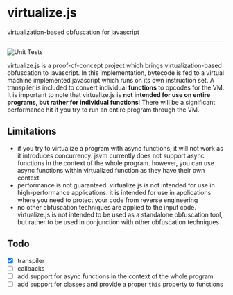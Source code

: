# virtualize.js

virtualization-based obfuscation for javascript

---

![Unit Tests](https://github.com/aesthetic0001/jsvm/actions/workflows/tests.yml/badge.svg)

virtualize.js is a proof-of-concept project which brings virtualization-based obfuscation to javascript. In this implementation, bytecode is fed to a virtual machine implemented javascript which runs on its own instruction set. A transpiler is included to convert individual **functions** to opcodes for the VM. It is important to note that virtualize.js is **not intended for use on entire programs, but rather for individual functions**! There will be a significant performance hit if you try to run an entire program through the VM.

## Limitations

- if you try to virtualize a program with async functions, it will not work as it introduces concurrency. jsvm currently does not support async functions in the context of the whole program. however, you can use async functions within virtualized function as they have their own context
- performance is not guaranteed. virtualize.js is not intended for use in high-performance applications. it is intended for use in applications where you need to protect your code from reverse engineering
- no other obfuscation techniques are applied to the input code. virtualize.js is not intended to be used as a standalone obfuscation tool, but rather to be used in conjunction with other obfuscation techniques

## Todo

- [x] transpiler
- [ ] callbacks
- [ ] add support for async functions in the context of the whole program
- [ ] add support for classes and provide a proper `this` property to functions
